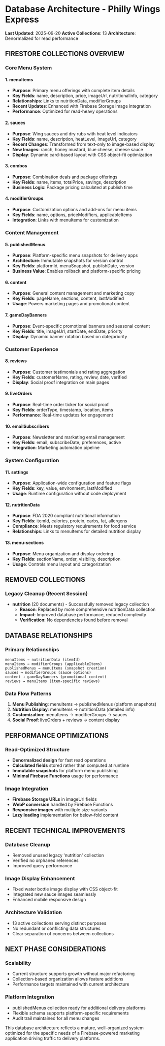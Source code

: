 # Database Architecture - Philly Wings Express

**Last Updated**: 2025-09-20
**Active Collections**: 13
**Architecture**: Denormalized for read performance

## FIRESTORE COLLECTIONS OVERVIEW

### Core Menu System

#### 1. **menuItems**
- **Purpose**: Primary menu offerings with complete item details
- **Key Fields**: name, description, price, imageUrl, nutritionalInfo, category
- **Relationships**: Links to nutritionData, modifierGroups
- **Recent Updates**: Enhanced with Firebase Storage image integration
- **Performance**: Optimized for read-heavy operations

#### 2. **sauces**
- **Purpose**: Wing sauces and dry rubs with heat level indicators
- **Key Fields**: name, description, heatLevel, imageUrl, category
- **Recent Changes**: Transformed from text-only to image-based display
- **New Images**: ranch, honey mustard, blue cheese, cheese sauce
- **Display**: Dynamic card-based layout with CSS object-fit optimization

#### 3. **combos**
- **Purpose**: Combination deals and package offerings
- **Key Fields**: name, items, totalPrice, savings, description
- **Business Logic**: Package pricing calculated at publish time

#### 4. **modifierGroups**
- **Purpose**: Customization options and add-ons for menu items
- **Key Fields**: name, options, priceModifiers, applicableItems
- **Integration**: Links with menuItems for customization

### Content Management

#### 5. **publishedMenus**
- **Purpose**: Platform-specific menu snapshots for delivery apps
- **Architecture**: Immutable snapshots for version control
- **Key Fields**: platformId, menuSnapshot, publishDate, version
- **Business Value**: Enables rollback and platform-specific pricing

#### 6. **content**
- **Purpose**: General content management and marketing copy
- **Key Fields**: pageName, sections, content, lastModified
- **Usage**: Powers marketing pages and promotional content

#### 7. **gameDayBanners**
- **Purpose**: Event-specific promotional banners and seasonal content
- **Key Fields**: title, imageUrl, startDate, endDate, priority
- **Display**: Dynamic banner rotation based on date/priority

### Customer Experience

#### 8. **reviews**
- **Purpose**: Customer testimonials and rating aggregation
- **Key Fields**: customerName, rating, review, date, verified
- **Display**: Social proof integration on main pages

#### 9. **liveOrders**
- **Purpose**: Real-time order ticker for social proof
- **Key Fields**: orderType, timestamp, location, items
- **Performance**: Real-time updates for engagement

#### 10. **emailSubscribers**
- **Purpose**: Newsletter and marketing email management
- **Key Fields**: email, subscribeDate, preferences, active
- **Integration**: Marketing automation pipeline

### System Configuration

#### 11. **settings**
- **Purpose**: Application-wide configuration and feature flags
- **Key Fields**: key, value, environment, lastModified
- **Usage**: Runtime configuration without code deployment

#### 12. **nutritionData**
- **Purpose**: FDA 2020 compliant nutritional information
- **Key Fields**: itemId, calories, protein, carbs, fat, allergens
- **Compliance**: Meets regulatory requirements for food service
- **Relationships**: Links to menuItems for detailed nutrition display

#### 13. **menu-sections**
- **Purpose**: Menu organization and display ordering
- **Key Fields**: sectionName, order, visibility, description
- **Usage**: Controls menu layout and categorization

## REMOVED COLLECTIONS

### Legacy Cleanup (Recent Session)
- **nutrition** (20 documents) - Successfully removed legacy collection
  - **Reason**: Replaced by more comprehensive nutritionData collection
  - **Impact**: Improved database performance, reduced complexity
  - **Verification**: No dependencies found before removal

## DATABASE RELATIONSHIPS

### Primary Relationships
```
menuItems → nutritionData (itemId)
menuItems → modifierGroups (applicableItems)
publishedMenus → menuItems (snapshot creation)
sauces → modifierGroups (sauce options)
content → gameDayBanners (promotional content)
reviews → menuItems (item-specific reviews)
```

### Data Flow Patterns
1. **Menu Publishing**: menuItems → publishedMenus (platform snapshots)
2. **Nutrition Display**: menuItems → nutritionData (detailed info)
3. **Customization**: menuItems → modifierGroups → sauces
4. **Social Proof**: liveOrders + reviews → content display

## PERFORMANCE OPTIMIZATIONS

### Read-Optimized Structure
- **Denormalized design** for fast read operations
- **Calculated fields** stored rather than computed at runtime
- **Immutable snapshots** for platform menu publishing
- **Minimal Firebase Functions** usage for performance

### Image Integration
- **Firebase Storage URLs** in imageUrl fields
- **WebP conversion** handled by Firebase Functions
- **Responsive images** with multiple size variants
- **Lazy loading** implementation for below-fold content

## RECENT TECHNICAL IMPROVEMENTS

### Database Cleanup
- Removed unused legacy 'nutrition' collection
- Verified no orphaned references
- Improved query performance

### Image Display Enhancement
- Fixed water bottle image display with CSS object-fit
- Integrated new sauce images seamlessly
- Enhanced mobile responsive design

### Architecture Validation
- 13 active collections serving distinct purposes
- No redundant or conflicting data structures
- Clear separation of concerns between collections

## NEXT PHASE CONSIDERATIONS

### Scalability
- Current structure supports growth without major refactoring
- Collection-based organization allows feature additions
- Performance targets maintained with current architecture

### Platform Integration
- publishedMenus collection ready for additional delivery platforms
- Flexible schema supports platform-specific requirements
- Audit trail maintained for all menu changes

This database architecture reflects a mature, well-organized system optimized for the specific needs of a Firebase-powered marketing application driving traffic to delivery platforms.